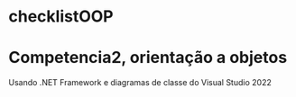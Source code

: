 # checklistOOP
<h1>Competencia2, orientação a objetos</h1>
Usando .NET Framework e diagramas de classe do Visual Studio 2022
